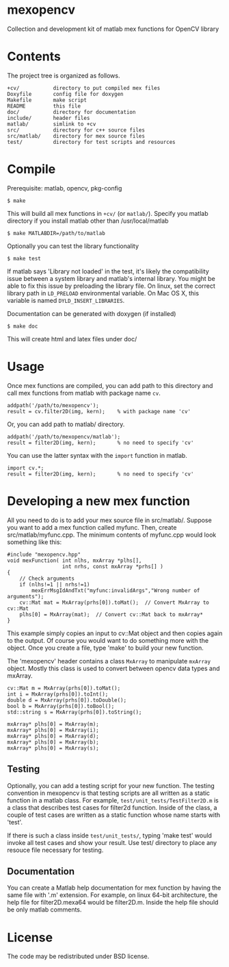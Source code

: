 mexopencv
=========

Collection and development kit of matlab mex functions for OpenCV library


Contents
========

The project tree is organized as follows.

    +cv/           directory to put compiled mex files
    Doxyfile       config file for doxygen
    Makefile       make script
    README         this file
    doc/           directory for documentation
    include/       header files
    matlab/        simlink to +cv
    src/           directory for c++ source files
    src/matlab/    directory for mex source files
    test/          directory for test scripts and resources


Compile
=======

Prerequisite: matlab, opencv, pkg-config

    $ make

This will build all mex functions in `+cv/` (or `matlab/`).
Specify you matlab directory if you install matlab other than /usr/local/matlab

    $ make MATLABDIR=/path/to/matlab

Optionally you can test the library functionality

    $ make test

If matlab says 'Library not loaded' in the test, it's likely the compatibility
issue between a system library and matlab's internal library. You might be able
to fix this issue by preloading the library file. On linux, set the correct
library path in `LD_PRELOAD` environmental variable. On Mac OS X, this variable
is named `DYLD_INSERT_LIBRARIES`.

Documentation can be generated with doxygen (if installed)

    $ make doc

This will create html and latex files under doc/


Usage
=====

Once mex functions are compiled, you can add path to this directory and call
mex functions from matlab with package name `cv`.

    addpath('/path/to/mexopencv');
    result = cv.filter2D(img, kern);    % with package name 'cv'

Or, you can add path to matlab/ directory.
 
    addpath('/path/to/mexopencv/matlab');
    result = filter2D(img, kern);       % no need to specify 'cv'

You can use the latter syntax with the `import` function in matlab.

    import cv.*;
    result = filter2D(img, kern);       % no need to specify 'cv'


Developing a new mex function
=============================

All you need to do is to add your mex source file in src/matlab/. Suppose you
want to add a mex function called myfunc. Then, create src/matlab/myfunc.cpp.
The minimum contents of myfunc.cpp would look something like this:

    #include "mexopencv.hpp"
    void mexFunction( int nlhs, mxArray *plhs[],
                      int nrhs, const mxArray *prhs[] )
    {
    	// Check arguments
        if (nlhs!=1 || nrhs!=1)
            mexErrMsgIdAndTxt("myfunc:invalidArgs","Wrong number of arguments");
        cv::Mat mat = MxArray(prhs[0]).toMat();  // Convert MxArray to cv::Mat
        plhs[0] = MxArray(mat);  // Convert cv::Mat back to mxArray*
    }

This example simply copies an input to cv::Mat object and then copies again to
the output. Of course you would want to do something more with the object.
Once you create a file, type 'make' to build your new function.

The 'mexopencv' header contains a class `MxArray` to manipulate `mxArray`
object. Mostly this class is used to convert between opencv data types and
mxArray.

    cv::Mat m = MxArray(prhs[0]).toMat();
    int i = MxArray(prhs[0]).toInt();
    double d = MxArray(prhs[0]).toDouble();
    bool b = MxArray(prhs[0]).toBool();
    std::string s = MxArray(prhs[0]).toString();

    mxArray* plhs[0] = MxArray(m);
    mxArray* plhs[0] = MxArray(i);
    mxArray* plhs[0] = MxArray(d);
    mxArray* plhs[0] = MxArray(b);
    mxArray* plhs[0] = MxArray(s);


Testing
-------

Optionally, you can add a testing script for your new function. The testing
convention in mexopencv is that testing scripts are all written as a static
function in a matlab class. For example, `test/unit_tests/TestFilter2D.m` is
a class that describes test cases for filter2d function. Inside of the class,
a couple of test cases are written as a static function whose name starts with
'test'.

If there is such a class inside `test/unit_tests/`, typing 'make test' would
invoke all test cases and show your result. Use test/ directory to place any
resouce file necessary for testing.

Documentation
-------------

You can create a Matlab help documentation for mex function by having the same
file with '.m' extension. For example, on linux 64-bit architecture, the help
file for filter2D.mexa64 would be filter2D.m. Inside the help file should be
only matlab comments.

License
=======

The code may be redistributed under BSD license.